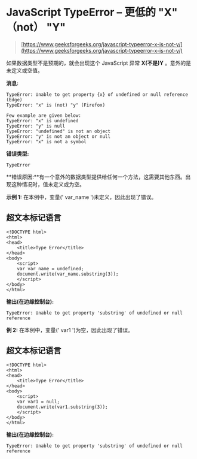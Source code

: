 # JavaScript TypeError – 更低的 "X" （not） "Y"

> [https://www.geeksforgeeks.org/javascript-typeerror-x-is-not-y/](https://www.geeksforgeeks.org/javascript-typeerror-x-is-not-y/)

如果数据类型不是预期的，就会出现这个 JavaScript 异常 **X(不是)Y** 。意外的是未定义或空值。

**消息:**

```
TypeError: Unable to get property {x} of undefined or null reference (Edge)
TypeError: "x" is (not) "y" (Firefox)

Few example are given below:
TypeError: "x" is undefined
TypeError: "y" is null
TypeError: "undefined" is not an object
TypeError: "y" is not an object or null
TypeError: "x" is not a symbol

```

**错误类型:**

```
TypeError

```

**错误原因:**有一个意外的数据类型提供给任何一个方法，这需要其他东西。出现这种情况时，值未定义或为空。

**示例 1:** 在本例中，变量(' var_name ')未定义，因此出现了错误。

## 超文本标记语言

```
<!DOCTYPE html>
<html>
<head>
    <title>Type Error</title>
</head>
<body>
    <script>
    var var_name = undefined;
    document.write(var_name.substring(3));
    </script>
</body>
</html>
```

**输出(在边缘控制台):**

```
TypeError: Unable to get property 'substring' of undefined or null reference

```

**例 2:** 在本例中，变量(' var1 ')为空，因此出现了错误。

## 超文本标记语言

```
<!DOCTYPE html>
<html>
<head>
    <title>Type Error</title>
</head>
<body>
    <script>
    var var1 = null;
    document.write(var1.substring(3));
    </script>
</body>
</html>
```

**输出(在边缘控制台):**

```
TypeError: Unable to get property 'substring' of undefined or null reference

```